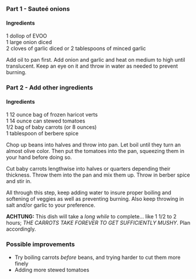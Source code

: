 ### Part 1 - Sauteé onions

#### Ingredients

1 dollop of EVOO  
1 large onion diced  
2 cloves of garlic diced or 2 tablespoons of minced garlic  

Add oil to pan first. Add onion and garlic and heat on medium to high until translucent. Keep an eye on it and throw in water as needed to prevent burning.

### Part 2 - Add other ingredients

#### Ingredients

1 12 ounce bag of frozen haricot verts  
1 14 ounce can stewed tomatoes  
1/2 bag of baby carrots (or 8 ounces)  
1 tablespoon of berbere spice  


Chop up beans into halves and throw into pan. Let boil until they turn an almost olive color. Then put the tomatoes into the pan, squeezing them in your hand before doing so.

Cut baby carrots lengthwise into halves or quarters depending their thickness. Throw them into the pan and mix them up. Throw in berber spice and stir in.

All through this step, keep adding water to insure proper boiling and softening of veggies as well as preventing burning. Also keep throwing in salt and/or garlic to your preference.

**ACHTUNG:** This dish will take a _long while_ to complete... like 1 1/2 to 2 hours; _THE CARROTS TAKE FOREVER TO GET SUFFICIENTLY MUSHY_. Plan accordingly.

### Possible improvements

* Try boiling carrots _before_ beans, and trying harder to cut them more finely
* Adding more stewed tomatoes
